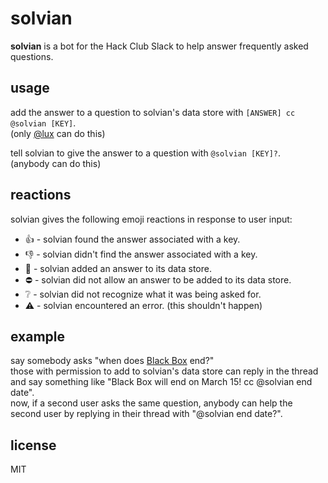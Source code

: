 # solvian

**solvian** is a bot for the Hack Club Slack to help answer frequently asked questions.

## usage

add the answer to a question to solvian's data store with `[ANSWER] cc @solvian [KEY]`.\
(only [@lux](https://github.com/sporeball) can do this)

tell solvian to give the answer to a question with `@solvian [KEY]?`.\
(anybody can do this)

## reactions

solvian gives the following emoji reactions in response to user input:

- 👍 - solvian found the answer associated with a key.
- 👎 - solvian didn't find the answer associated with a key.
- 🧿 - solvian added an answer to its data store.
- ⛔️ - solvian did not allow an answer to be added to its data store.
- ❔ - solvian did not recognize what it was being asked for.
- ⚠ - solvian encountered an error. (this shouldn't happen)

## example

say somebody asks "when does [Black Box](https://github.com/hackclub/black-box) end?"\
those with permission to add to solvian's data store can reply in the thread and say something like "Black Box will end on March 15! cc @solvian end date".\
now, if a second user asks the same question, anybody can help the second user by replying in their thread with "@solvian end date?".

## license

MIT